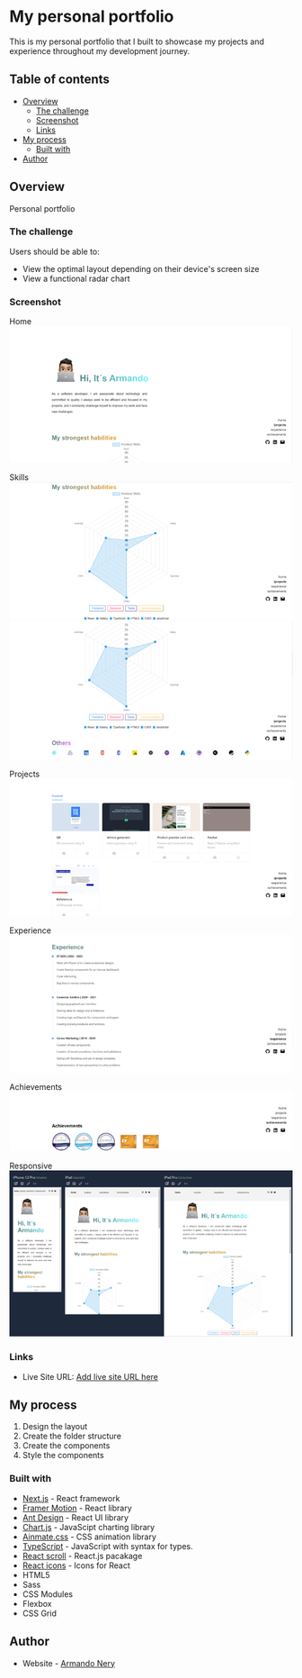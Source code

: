 # My personal portfolio

This is my personal portfolio that I built to showcase my projects and experience throughout my development journey.

## Table of contents

- [Overview](#overview)
  - [The challenge](#the-challenge)
  - [Screenshot](#screenshot)
  - [Links](#links)
- [My process](#my-process)
  - [Built with](#built-with)
- [Author](#author)

## Overview

Personal portfolio

### The challenge

Users should be able to:

- View the optimal layout depending on their device's screen size
- View a functional radar chart

### Screenshot

Home
![Imagen 1](./src/assets/readme-images/Imagen1.png)

Skills
![Imagen 2](./src/assets/readme-images/Imagen2.png)
![Imagen 3](./src/assets/readme-images/Imagen3.png)

Projects
![Imagen 4](./src/assets/readme-images/Imagen4.png)

Experience
![Imagen 5](./src/assets/readme-images/Imagen5.png)

Achievements
![Imagen 6](./src/assets/readme-images/Imagen6.png)

Responsive
![Imagen 7](./src/assets/readme-images/Imagen7.png)

### Links

- Live Site URL: [Add live site URL here](https://portfolio-armandonery.vercel.app/)

## My process

1. Design the layout
2. Create the folder structure
3. Create the components
4. Style the components

### Built with

- [Next.js](https://nextjs.org/) - React framework
- [Framer Motion](https://www.framer.com/motion/) - React library
- [Ant Design](https://ant.design/) - React UI library 
- [Chart.js](https://www.chartjs.org/) - JavaScipt charting library
- [Ainmate.css](https://animate.style/) - CSS animation library
- [TypeScript](https://www.typescriptlang.org/) - JavaScript with syntax for types.
- [React scroll](https://www.npmjs.com/package/react-scroll) - React.js pacakage
- [React icons](https://react-icons.github.io/react-icons/) - Icons for React
- HTML5
- Sass
- CSS Modules
- Flexbox
- CSS Grid

## Author

- Website - [Armando Nery](https://www.your-site.com)